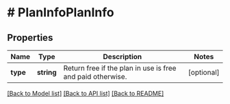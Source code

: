 # # PlanInfoPlanInfo

## Properties

Name | Type | Description | Notes
------------ | ------------- | ------------- | -------------
**type** | **string** | Return free if the plan in use is free and paid otherwise. | [optional]

[[Back to Model list]](../../README.md#models) [[Back to API list]](../../README.md#endpoints) [[Back to README]](../../README.md)
